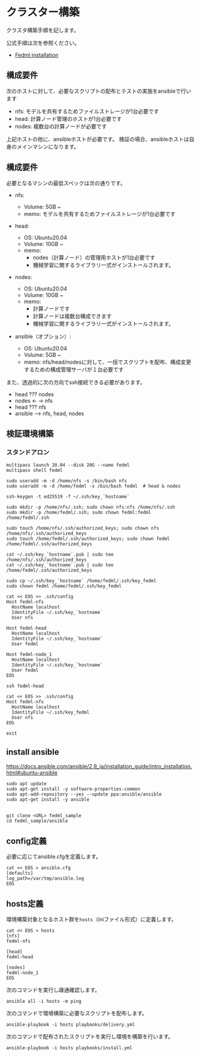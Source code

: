 # クラスター構築

クラスタ構築手順を記します。

公式手順は次を参照ください。

- [Fedml installation](https://doc.fedml.ai/user_guide/open_source/installation/installation-distributed-computing.html)


## 構成要件

次のホストに対して、必要なスクリプトの配布とテストの実施をansibleで行います

- nfs: モデルを共有するためファイルストレージが1台必要です
- head: 計算ノード管理のホストが1台必要です
- nodes: 複数台の計算ノードが必要です

上記ホストの他に、ansibleホストが必要です。
検証の場合、ansibleホストは自身のメインマシンになります。


## 構成要件

必要となるマシンの最低スペックは次の通りです。


- nfs:
    - Volume: 5GB ~
    - memo: モデルを共有するためファイルストレージが1台必要です

- head:
    - OS: Ubuntu20.04
    - Volume: 10GB ~
    - memo:
        - nodes（計算ノード）の管理用ホストが1台必要です
        - 機械学習に関するライブラリ一式がインストールされます。

- nodes:
    - OS: Ubuntu20.04
    - Volume: 10GB ~
    - memo:
        - 計算ノードです
        - 計算ノードは複数台構成できます
        - 機械学習に関するライブラリ一式がインストールされます。

- ansible（オプション）:
    - OS: Ubuntu20.04
    - Volume: 5GB ~
    - memo: nfs/head/nodesに対して、一括でスクリプトを配布、構成変更するための構成管理サーバが１台必要です


また、透過的に次の方向でssh接続できる必要があります。

- head  ???  nodes
- nodes <- -> nfs
- head ??? nfs
- ansible --> nfs, head, nodes


## 検証環境構築


### スタンドアロン

``` shell
multipass launch 20.04 --disk 20G --name fedml
multipass shell fedml
```

``` shell
sudo useradd -m -d /home/nfs -s /bin/bash nfs
sudo useradd -m -d /home/fedml -s /bin/bash fedml  # head & nodes

ssh-keygen -t ed25519 -f ~/.ssh/key_`hostname`

sudo mkdir -p /home/nfs/.ssh; sudo chown nfs:nfs /home/nfs/.ssh
sudo mkdir -p /home/fedml/.ssh; sudo chown fedml:fedml /home/fedml/.ssh

sudo touch /home/nfs/.ssh/authorized_keys; sudo chown nfs /home/nfs/.ssh/authorized_keys
sudo touch /home/fedml/.ssh/authorized_keys; sudo chown fedml /home/fedml/.ssh/authorized_keys

cat ~/.ssh/key_`hostname`.pub | sudo tee /home/nfs/.ssh/authorized_keys
cat ~/.ssh/key_`hostname`.pub | sudo tee /home/fedml/.ssh/authorized_keys

sudo cp ~/.ssh/key_`hostname` /home/fedml/.ssh/key_fedml
sudo chown fedml /home/fedml/.ssh/key_fedml
```


``` shell
cat << EOS >> .ssh/config
Host fedml-nfs
  HostName localhost
  IdentityFile ~/.ssh/key_`hostname`
  User nfs

Host fedml-head
  HostName localhost
  IdentityFile ~/.ssh/key_`hostname`
  User fedml

Host fedml-node_1
  HostName localhost
  IdentityFile ~/.ssh/key_`hostname`
  User fedml
EOS
```

``` shell
ssh fedml-head

cat << EOS >> .ssh/config
Host fedml-nfs
  HostName localhost
  IdentityFile ~/.ssh/key_fedml
  User nfs
EOS

exit
```

## install ansible

https://docs.ansible.com/ansible/2.9_ja/installation_guide/intro_installation.html#ubuntu-ansible

```
sudo apt update
sudo apt-get install -y software-properties-common
sudo apt-add-repository --yes --update ppa:ansible/ansible
sudo apt-get install -y ansible
```


##


```
git clone <URL> fedml_sample
cd fedml_sample/ansible
```




## config定義

必要に応じてansible.cfgを定義します。

```
cat << EOS > ansible.cfg
[defaults]
log_path=/var/tmp/ansible.log
EOS
```


## hosts定義

環境構築対象となるホスト群を`hosts`（iniファイル形式）に定義します。

```
cat << EOS > hosts
[nfs]
fedml-nfs

[head]
fedml-head

[nodes]
fedml-node_1
EOS
```


次のコマンドを実行し疎通確認します。

```
ansible all -i hosts -m ping
```

次のコマンドで環境構築に必要なスクリプトを配布します。

```
ansible-playbook -i hosts playbooks/delivery.yml
```

次のコマンドで配布されたスクリプトを実行し環境を構築を行います。

```
ansible-playbook -i hosts playbooks/install.yml
```